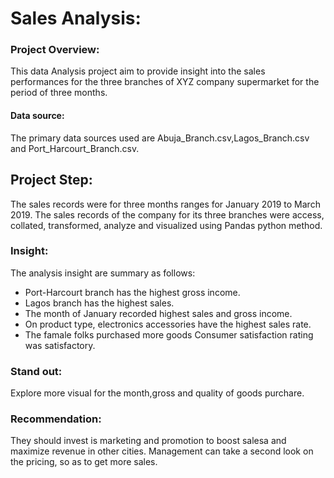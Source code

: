 # Sales Analysis:
 
### Project Overview:
This data Analysis project aim to provide insight into the sales performances for
the three branches of XYZ company supermarket for the period of three months.
#### Data source:
The primary data sources used are Abuja_Branch.csv,Lagos_Branch.csv and Port_Harcourt_Branch.csv.
## Project Step:
The sales records were for three months ranges for January 2019 to March 2019.
The sales records of the company for its three branches were access, collated, 
transformed, analyze and visualized using Pandas python method.
### Insight:
The analysis insight are summary as follows:
- Port-Harcourt branch has the highest gross income.
- Lagos branch has the highest sales.
- The month of January recorded highest sales and gross income.
- On product type, electronics accessories have the highest sales rate.
- The famale folks purchased more goods
Consumer satisfaction rating was satisfactory. 
### Stand out:
Explore more visual for the month,gross and quality of goods purchare.
### Recommendation:
They should invest is marketing and promotion to boost salesa and maximize revenue in other cities.
Management can take a second look on the pricing, so as to get more sales.
